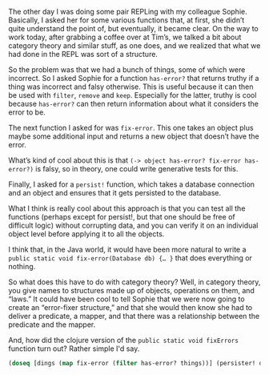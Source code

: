 The other day I was doing some pair REPLing with my colleague Sophie.
Basically, I asked her for some various functions that, at first, she didn’t quite understand the point of, but eventually, it became clear. 
On the way to work today, after grabbing a coffee over at Tim’s, we talked a bit about category theory and similar stuff, as one does, and we realized that what we had done in the REPL was sort of a structure.

So the problem was that we had a bunch of things, some of which were incorrect. So I asked Sophie for a function `has-error?` that returns truthy if a thing was incorrect and falsy otherwise. This is useful because it can then be used with  `filter`, `remove` and `keep`. Especially for the latter, truthy is cool because `has-error?` can then return information about what it considers the error to be.

The next function I asked for was `fix-error`. This one takes an object plus maybe some additional input and returns a new object that doesn’t have the error.

What’s kind of cool about this is that `(-> object has-error? fix-error has-error?)` is falsy, so in theory,
one could write generative tests for this.

Finally, I asked for a `persist!` function, which takes a database connection and an object and ensures that it gets persisted to the database.

What I think is really cool about this approach is that you can test all the functions (perhaps except for persist!, but that one should be free of difficult logic) without corrupting data, and you can verify it on an individual object level before applying it to all the objects.

I think that, in the Java world, it would have been more natural to write a `public static void fix-error(Database db) {… }` that does everything or nothing.

So what does this have to do with category theory? Well, in category theory, you give names to structures made up of objects, operations on them, and “laws.” It could have been cool to tell Sophie that we were now going to create an “error-fixer structure,” and that she would then know she had to deliver a predicate, a mapper, and that there was a relationship between the predicate and the mapper.

And, how did the clojure version of the `public static void fixErrors` function turn out?
Rather simple I'd say.
```clj
(doseq [dings (map fix-error (filter has-error? things))] (persister! db thing))
```

